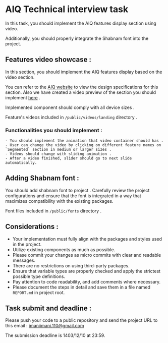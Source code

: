 # AIQ Technical interview task 

In this task, you should implement the AIQ features display section using video.

Additionally, you should properly integrate the Shabnam font into the project.

## Features video showcase : 

In this section, you should implement the AIQ features display based on the video section.

You can refer to the [AIQ website](https://aiqueue.ir) to view the design specifications for this section. Also we have created a video preview of the section you should implement [here](https://drive.google.com/file/d/1TogOZhQpaKxi_hxlv7MrVPDXyE0lYjBF/view?usp=sharing) . 

Implemented component should comply with all device sizes . 

Feature's videos included in `/public/videos/landing` directory .

### Functionalities you should implement : 
    - You should implement the animation that video container should has . 
    - User can change the video by clicking on different feature names on `Segmented` section in medium or larger sizes . 
    - Videos should change with sliding animation . 
    - After a video finished, slider should go to next slide automatically. 

## Adding Shabnam font : 

You should add shabnam font to project . Carefully review the project configurations and ensure that the font is integrated in a way that maximizes compatibility with the existing packages. 

Font files included in `/public/fonts` directory . 


## Considerations : 
- Your implementation must fully align with the packages and styles used in the project.
- Utilize existing components as much as possible.
- Please commit your changes as micro commits with clear and readable messages.
- There are no restrictions on using third-party packages.
- Ensure that variable types are properly checked and apply the strictest possible type definitions.
- Pay attention to code readability, and add comments where necessary.
- Please document the steps in detail and save them in a file named ‍`REPORT.md` in project root.


## Task submit and deadline : 
Please push your code to a public repository and send the project URL to this email : [imaniimani.110@gmail.com](mailto:imaniimani.110@gmail.com)

The submission deadline is 1403/12/10 at 23:59.